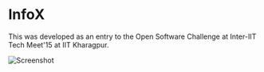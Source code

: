 # InfoX 
This was developed as an entry to the Open Software Challenge at Inter-IIT Tech Meet'15 at IIT Kharagpur.

![Screenshot](android/screenshots/sipeToDismiss.png)
